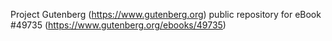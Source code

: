 Project Gutenberg (https://www.gutenberg.org) public repository for eBook #49735 (https://www.gutenberg.org/ebooks/49735)
